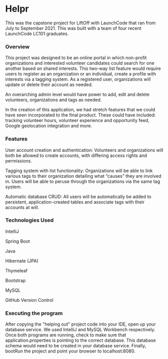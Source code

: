 <!-- # Project Outline -->
<!-- For this assignment, you will submit a high-level outline of your project. This can, and likely will, change over time. In particular, your mentor will provide direction and feedback to help sharpen your ideas. So don't worry if you feel unsure about some aspects of the outline or if you have to change some things later.

## Assignment Description
[Project Outline Assignment](https://education.launchcode.org/liftoff/modules/assignments/project-outline)

## Submission Instructions
 -->
# Helpr
This was the capstone project for LiftOff with LaunchCode that ran from July to September 2021. This was built with a team of four recent LaunchCode LC101 graduates.

### Overview
This project was designed to be an online portal in which non-profit organizations and interested volunteer candidates could search for one another based on shared interests. This two-way list feature would require users to register as an organization or an individual, create a profile with interests via a tagging system. As a registered user, organizations will update or delete their account as needed.

An overarching admin level would have power to add, edit and delete volunteers, organizations and tags as needed.

In the creation of this application, we had stretch features that we could have seen incorporated to the final product. These could have included: tracking volunteer hours, volunteer experience and opportunity feed, Google geolocation integration and more.

### Features
User account creation and authentication: Volunteers and organizations will both be allowed to create accounts, with differing access rights and permissions.

Tagging system with list functionality: Organizations will be able to link various tags to their organization detailing what “causes” they are involved in. Users will be able to peruse through the organizations via the same tag system.

Automatic database CRUD: All users will be automatically be added to persistent, application-created tables and associate tags with their accounts at will.

### Technologies Used
IntelliJ

Spring Boot

Java

Hibernate (JPA)

Thymeleaf

Bootstrap

MySQL

GitHub Version Control

### Executing the program
After copying the "helping out" project code into your IDE, open up your database service. We used IntelliJ and MySQL Workbench respectively. Once both programs are running, check to make sure that application.properties is pointing to the correct database. This database schema would need to be created in your database service. Finally, bootRun the project and point your browser to localhost:8080.

<!-- ### What I'll Have to Learn
At this juncture, we have several possible areas of increased learning. Creating various levels of user access and permissions is something that we have not been exposed to yet. Having the two main user groups with two-way searching is also a new area of possible development. Authentication options have not been determined yet, but there will be much to learn in that area.
### Project Tracker
Link to your Trello board here
https://trello.com/b/39iI2e7c/group-b-capstone-project -->
